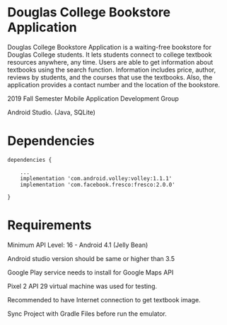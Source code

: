 # Douglas College Bookstore Application 

 Douglas College Bookstore Application is a waiting-free bookstore for Douglas College students. It lets students connect to college textbook resources anywhere, any time. Users are able to get information about textbooks using the search function. Information includes price, author, reviews by students, and the courses that use the textbooks. Also, the application provides a contact number and the location of the bookstore.
 
 2019 Fall Semester Mobile Application Development Group 
 
 Android Studio. (Java, SQLite)
 
 
# Dependencies

    dependencies {
        
        ...
        implementation 'com.android.volley:volley:1.1.1'
        implementation 'com.facebook.fresco:fresco:2.0.0'

    }

# Requirements

Minimum API Level: 16 - Android 4.1 (Jelly Bean)

Android studio version should be same or higher than 3.5

Google Play service needs to install for Google Maps API

Pixel 2 API 29 virtual machine was used for testing.

Recommended to have Internet connection to get textbook image.

Sync Project with Gradle Files before run the emulator.

